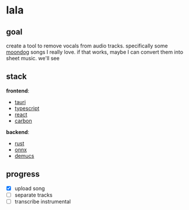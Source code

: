 # lala

## goal
create a tool to remove vocals from audio tracks. specifically some [moondog](https://en.wikipedia.org/wiki/Moondog) songs I really love. if that works, maybe I can convert them into sheet music. we'll see

## stack
**frontend**:
- [tauri](https://v2.tauri.app/)
- [typescript](https://www.typescriptlang.org/)
- [react](https://react.dev/)
- [carbon](https://carbondesignsystem.com/)

**backend**:
- [rust](https://www.rust-lang.org/)
- [onnx](https://onnx.ai/)
- [demucs](https://github.com/facebookresearch/demucs)

## progress
- [x] upload song
- [ ] separate tracks
- [ ] transcribe instrumental
